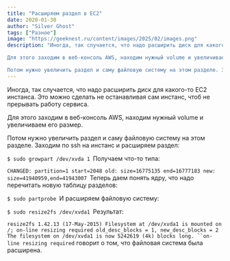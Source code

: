```yaml
---
title: "Расширяем раздел в EC2"
date: 2020-01-30
author: "Silver Ghost"
tags: ["Разное"]
image: "https://geeknest.ru/content/images/2025/02/images.png"
description: "Иногда, так случается, что надо расширить диск для какого-то EC2 инстанса. Это можно сделать не останавливая сам инстанс, чтоб не прерывать работу сервиса.

Для этого заходим в веб-консоль AWS, находим нужный volume и увеличиваем его размер.

Потом нужно увеличить раздел и саму файловую систему на этом разделе. Заходим по ssh"
---
```


Иногда, так случается, что надо расширить диск для какого-то EC2 инстанса. Это можно сделать не останавливая сам инстанс, чтоб не прерывать работу сервиса.

Для этого заходим в веб-консоль AWS, находим нужный volume и увеличиваем его размер.

Потом нужно увеличить раздел и саму файловую систему на этом разделе. Заходим по ssh на инстанс и расширяем раздел:

`$ sudo growpart /dev/xvda 1
`Получаем что-то типа:

`CHANGED: partition=1 start=2048 old: size=16775135 end=16777183 new: size=41940959,end=41943007
`Теперь даем понять ядру, что надо перечитать новую таблицу разделов:

`$ sudo partprobe
`И расширяем файловую систему:

`$ sudo resize2fs /dev/xvda1
`Результат:

`resize2fs 1.42.13 (17-May-2015)
Filesystem at /dev/xvda1 is mounted on /; on-line resizing required
old_desc_blocks = 1, new_desc_blocks = 2
The filesystem on /dev/xvda1 is now 5242619 (4k) blocks long.
``on-line resizing required` говорит о том, что файловая система была расширена.
